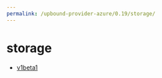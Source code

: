 ```yaml
---
permalink: /upbound-provider-azure/0.19/storage/
---
```


# storage



* [v1beta1](v1beta1/index.md)